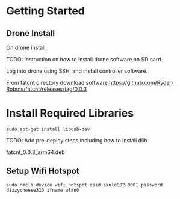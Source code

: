 # Getting Started

## Drone Install
On drone install:

TODO: Instruction on how to install drone software on SD card

Log into drone using SSH, and install controller software.

From fatcnt directory download software https://github.com/Ryder-Robots/fatcnt/releases/tag/0.0.3


# Install Required Libraries

```
sudo apt-get install libusb-dev
```

TODO: Add pre-deploy steps including how to install dlib


fatcnt_0.0.3_arm64.deb



## Setup Wifi Hotspot

```
sudo nmcli device wifi hotspot ssid skuld002-0001 password dizzycheese310 ifname wlan0

```


